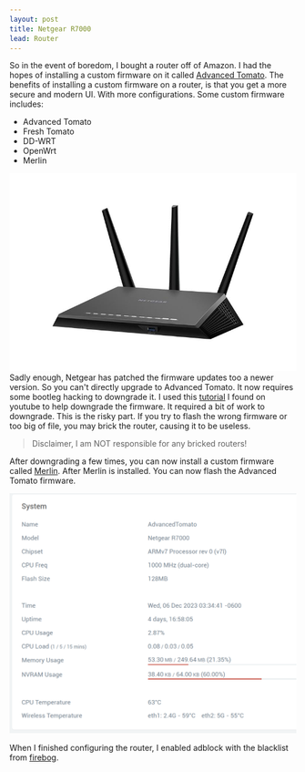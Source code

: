 ```yaml
---
layout: post
title: Netgear R7000
lead: Router
---
```


So in the event of boredom, I bought a router off of <span class="indigo">Amazon</span>. I had the hopes of installing a custom firmware on it called <a href="https://advancedtomato.com" class="red hover">Advanced Tomato</a>. The benefits of installing a custom firmware on a router, is that you get a more secure and modern UI. With more configurations. Some custom firmware includes:

* Advanced Tomato
* Fresh Tomato
* DD-WRT
* OpenWrt
* Merlin 

![R7000](/assets/jpg/r7000.jpg)
Sadly enough, Netgear has patched the firmware updates too a newer version. So you can't directly upgrade to Advanced Tomato. It now requires some bootleg hacking to downgrade it. I used this <a href="https://www.youtube.com/watch?v=DUZouixjko0" class="pink hover">tutorial</a> I found on youtube to help downgrade the firmware. It required a bit of work to downgrade. This is the <span class="teal">risky</span> part. If you try to flash the wrong firmware or too big of file, you may brick the router, causing it to be useless.

> Disclaimer, I am <span class="red hover">NOT</span> responsible for any bricked routers!

After downgrading a few times, you can now install a custom firmware called <a href="https://www.asuswrt-merlin.net" class="yellow hover">Merlin</a>. After Merlin is installed. You can now flash the Advanced Tomato firmware.

![screenshot](/assets/png/screenshot001.png)

When I finished configuring the router, I enabled adblock with the blacklist from <a href="https://firebog.net" class="orange hover">firebog</a>.
